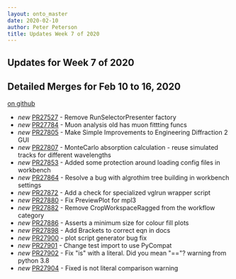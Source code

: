 ```yaml
---
layout: onto_master
date: 2020-02-10
author: Peter Peterson
title: Updates Week 7 of 2020
---
```

Updates for Week 7 of 2020
--------------------------

Detailed Merges for Feb 10 to 16, 2020
--------------------------------------
[on github](https://github.com/mantidproject/mantid/pulls?q=is%3Apr+merged%3A2020-02-11..2020-02-16)

* *new* [PR27527](https://github.com/mantidproject/mantid/pull/27527) - Remove RunSelectorPresenter factory
* *new* [PR27784](https://github.com/mantidproject/mantid/pull/27784) - Muon analysis old has muon fittting funcs
* *new* [PR27805](https://github.com/mantidproject/mantid/pull/27805) - Make Simple Improvements to Engineering Diffraction 2 GUI
* *new* [PR27807](https://github.com/mantidproject/mantid/pull/27807) - MonteCarlo absorption calculation - reuse simulated tracks for different wavelengths
* *new* [PR27853](https://github.com/mantidproject/mantid/pull/27853) - Added some protection around loading config files in workbench
* *new* [PR27864](https://github.com/mantidproject/mantid/pull/27864) - Resolve a bug with algrothim tree building in workbench settings
* *new* [PR27872](https://github.com/mantidproject/mantid/pull/27872) - Add a check for specialized vglrun wrapper script
* *new* [PR27880](https://github.com/mantidproject/mantid/pull/27880) - Fix PreviewPlot for mpl3
* *new* [PR27882](https://github.com/mantidproject/mantid/pull/27882) - Remove CropWorkspaceRagged from the workflow category
* *new* [PR27886](https://github.com/mantidproject/mantid/pull/27886) - Asserts a minimum size for colour fill plots
* *new* [PR27898](https://github.com/mantidproject/mantid/pull/27898) - Add Brackets to correct eqn in docs
* *new* [PR27900](https://github.com/mantidproject/mantid/pull/27900) - plot script generator bug fix
* *new* [PR27901](https://github.com/mantidproject/mantid/pull/27901) - Change test import to use PyCompat
* *new* [PR27902](https://github.com/mantidproject/mantid/pull/27902) - Fix "is" with a literal. Did you mean "=="? warning from python 3.8
* *new* [PR27904](https://github.com/mantidproject/mantid/pull/27904) - Fixed is not literal comparison warning
